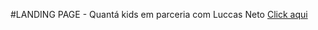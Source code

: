 #LANDING PAGE - Quantá kids em parceria com Luccas Neto 
[Click aqui](https://marlon-web.github.io/quata/)